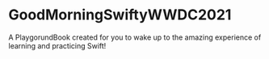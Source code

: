 # GoodMorningSwiftyWWDC2021
A PlaygorundBook created for you to wake up to the amazing experience of learning and practicing Swift!
